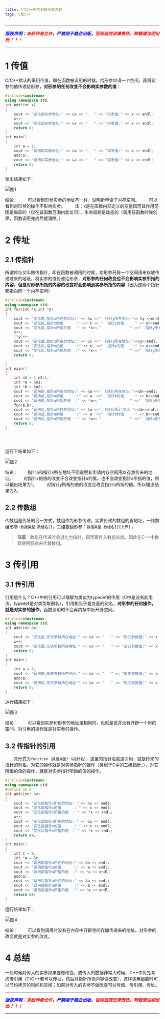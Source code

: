 ```yaml
---
title: C与C++中的参数传递方式
tags: C和C++
---
```


------

***<font color=blue>版权声明</font>：<font color=red>未经作者允许</font>，<font color=blue>严禁用于商业出版</font>，<font color=red>否则追究法律责任。转载请注明出处！！！</font>***

------


# 1 传值

C/C++默认的采用传值，即在函数被调用的时候，给形参申请一个空间，再将实参的值传递给形参，**对形参的任何改变不会影响实参数的值**：

```c++
#include<iostream>
using namespace std;
int add(int x)
{
	cout << "变化前形参地址:" << &x << "   " << "形参值:" << x << endl;
	x++;
	cout << "变化后形参地址:" << &x << "   " << "形参值:" << x << endl;
	return 0;
}
int main()
{
	int a = 1;
	cout << "调用前实数地址:" << &a << "   " << "实参值:" << a << endl;
	add(a);
	cout << "调用后实参地址:" << &a << "   " << "实参值:" << a << endl;
	return 0;
}
```

输出结果如下：

![图1](https://gitee.com/liao20081228/blog_pictures/raw/master/C与C++中的参数传递方式/1586500022533.jpg#pic_center)

结论：
&emsp;&emsp;可以看到形参实参的地址不一样，说明新申请了内存空间。
&emsp;&emsp;可以看到对形参的操作不影响实参。
&emsp;&emsp;注：x是在函数内部定义的变量因而其作用范围是局部的（仅在该函数范围内能访问），生命周期是动态的（调用该函数时候创建，函数调用完成后就消除。）

# 2 传址
## 2.1 传指针
所谓传址又叫做传指针，即在函数被调用的时候，给形参开辟一个空间用来存放传递过来的地址，将实参的值传递给形参，**对形参的任何改变也不会影响实参所指的内容，但是对形参所指的内容的改变将会影响到实参所指的内容**（因为这两个指针都指向同一个内存空间）

```c++
#include<iostream>
using namespace std;
int fun(int *x,int *y)
{
	cout << "变化前,指针x所在的地址:" << &x <<"  指针y所在地址:"<< &y <<endl;
	cout << "变化前,指针x的值      :" << x << "  指针y的值    :" << y<<endl;
	cout << "变化前,指针x所指的值  :" << *x<< "             " <<"  指针y所指的值:"<< *y<<endl;
	x++;
	(*y)++;
	cout << "变化后,指针x所在的地址:" << &x <<"  指针y所在地址:"<<&y<<endl;
	cout << "变化后,指针x的值      :" << x  <<"  指针y的值    :" << y<<endl;
	cout << "变化后,指针x所指的值  :" << *x<< "             " <<"  指针y所指的值:"<< *y<<endl;
	return 0;

}
int main()
{
	int n1 = 1,n2=1;
	int *a = &n1;
	int *b = &n2;
	cout << "调用前,指针a所在的地址:" << &a <<"  指针b所在地址:"<<&b<<endl;
	cout << "调用前,指针a的值      :" << a  <<"  指针b的值    :" << b<<endl;
	cout << "调用前,指针a所指的值  :" << *a<< "             " <<"  指针b所指的值:"<< *b<<endl;
	fun(a,b);
	cout << "调用后,指针a所在的地址:" << &a <<"  指针b所å¨地址:"<<&b<<endl;
	cout << "调用后,指针a的值      :" << a  <<"  指针b的值    :" << b<<endl;
	cout << "调用后,指针a所指的值  :" << *a<< "             " <<"  指针b所指的值:"<< *b<<endl;
	return 0;
}   


  
```

运行下结果如下：

![图2](https://gitee.com/liao20081228/blog_pictures/raw/master/C与C++中的参数传递方式/1586500022542.jpg#pic_center)

结论：
&emsp;&emsp;指针a和指针x所在地址不同说明新申请内存空间用以存放传来的地址。
&emsp;&emsp;对指针x的值的改变不会改变指针a的值，也不会改变指针a所指的值，所以输出结果为1。
&emsp;&emsp;对指针y所指的值的改变会改变指针b所指的值。所以输出结果为2。

## 2.2 传数组
传数组是传址的另一方式，数组作为形参传递，实质传递的数组的首地址，一维数组形参 :`数据类型 数组名[]`，二维数组形参：`数据类型 数组名[][上界]` 。

>**注意**：数组在传递时会退化为指针，因而要传入数组长度。因此在C++中推荐使用容器来代替数组。


# 3 传引用
## 3.1 传引用
引用是什么？C++中的引用可以理解为类似为typedef的作用（C中是没有此用法，typedef是对类型取别名），引用相当于是变量的别名，**对形参的任何操作，就是对实参的操作**，函数调用时不会再内存中新开辟空间。

```c++
#include<iostream>
using namespace std;
int add(int &x)
{
	cout << "变化前,形式参数所在地址:" << &x << "   " << "形式参数值:" << x << endl;
	x++;
	cout << "变化后,形式参数所在地址:" << &x << "   " << "形式参数值:" << x << endl;
	return 0;
}
int main()
{
	int a = 1;
	cout << "调用前,形式参数所在地址:" << &a << "   " << "形式参数值:" << a << endl;
	add(a);
	cout << "调用后,形式参数所在地址:" << &a << "   " << "形式参数值:" << a << endl;
	return 0;
}
```
运行结果如下：

![图3](https://gitee.com/liao20081228/blog_pictures/raw/master/C与C++中的参数传递方式/1586500022415.jpg#pic_center)

结论：
&emsp;&emsp;可以看到实参和形参的地址是相同的，也就是说并没有开辟一个新的空间。对引用的操作就是对实参的操作。


## 3.2 传指针的引用
&emsp;&emsp;其形式为`function（数据类型* &指针名）`，这里的指针名就是引用，就是传来的指针的别名。对它的操作就是对实参指针的操作（类似于C中的二级指针。），对它所指的值的操作，就是对实参指针所指的值的操作。

```c++
#include<iostream>
using namespace std;
#define ok 0
int add(int* &x)
{
	cout << "变化前指针x所在的地址: " << &x << endl;
	cout << "变化前指针x的值      : " << x << endl;
	cout << "变化前指针x所指的值  : " << *x << endl;
	x++;
    cout << "变化后指针x所在的地址: " << &x << endl;
	cout << "变化后指针x的值      : " << x << endl;
	cout << "变化后指针x所指的值  : " << *x << endl;
	return ok;
}
int main()
{
	int c = 1;
	int *a = &c;
	cout << "调用前指针a所在的地址:" << &a << endl;
	cout << "调用前指针a的值      :" << a << endl;
	cout << "调用前指针a所指的值  :" << *a << endl;
	add(a);
	cout << "调用后指针a所在的地址:" << &a << endl;
	cout << "调用后指针a的值      :" << a << endl;
	cout << "调用后指针a所指的值  :" << *a << endl;
	return ok;
}
```

运行结果如下：

![图4](https://gitee.com/liao20081228/blog_pictures/raw/master/C与C++中的参数传递方式/1586500022534.jpg#pic_center)

结论：
&emsp;&emsp;可以看到调用时没有在内存中开辟空间存储传递来的地址。对形参的改变就是对实参的改变。

# 4 总结

一般时候对传入的实参如果要做改变，或传入的数据非常大时候，C\+\+中优先考虑传引用（C/C\+\+都可以传址，然后对指针所指内容做改变），这样调用函数时可以节约拷贝的时间和空间；如果对传入的实参不做改变可以传值、传引用、传址。



------

***<font color=blue>版权声明</font>：<font color=red>未经作者允许</font>，<font color=blue>严禁用于商业出版</font>，<font color=red>否则追究法律责任。转载请注明出处！！！</font>***

------
